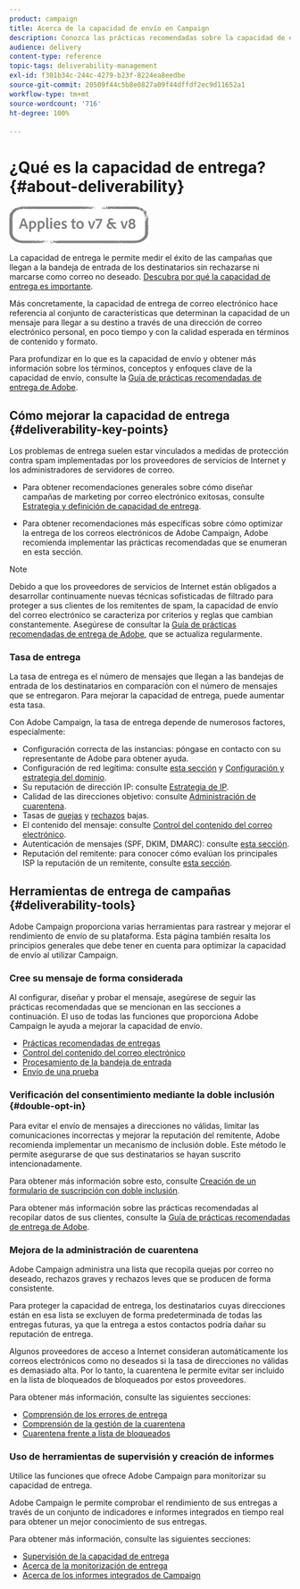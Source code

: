 ```yaml
---
product: campaign
title: Acerca de la capacidad de envío en Campaign
description: Conozca las prácticas recomendadas sobre la capacidad de entrega
audience: delivery
content-type: reference
topic-tags: deliverability-management
exl-id: f301b34c-244c-4279-b23f-8224ea8eedbe
source-git-commit: 20509f44c5b8e0827a09f44dffdf2ec9d11652a1
workflow-type: tm+mt
source-wordcount: '716'
ht-degree: 100%

---
```


# ¿Qué es la capacidad de entrega?{#about-deliverability}

![](../../assets/common.svg)

La capacidad de entrega le permite medir el éxito de las campañas que llegan a la bandeja de entrada de los destinatarios sin rechazarse ni marcarse como correo no deseado. [Descubra por qué la capacidad de entrega es importante](https://experienceleague.adobe.com/docs/deliverability-learn/deliverability-best-practice-guide/deliverability-strategy-and-definition.html?lang=es#why-deliverability-matters).

Más concretamente, la capacidad de entrega de correo electrónico hace referencia al conjunto de características que determinan la capacidad de un mensaje para llegar a su destino a través de una dirección de correo electrónico personal, en poco tiempo y con la calidad esperada en términos de contenido y formato.

Para profundizar en lo que es la capacidad de envío y obtener más información sobre los términos, conceptos y enfoques clave de la capacidad de envío, consulte la [Guía de prácticas recomendadas de entrega de Adobe](https://experienceleague.adobe.com/docs/deliverability-learn/deliverability-best-practice-guide/introduction.html?lang=es).

## Cómo mejorar la capacidad de entrega {#deliverability-key-points}

Los problemas de entrega suelen estar vinculados a medidas de protección contra spam implementadas por los proveedores de servicios de Internet y los administradores de servidores de correo.

* Para obtener recomendaciones generales sobre cómo diseñar campañas de marketing por correo electrónico exitosas, consulte [Estrategia y definición de capacidad de entrega](https://experienceleague.adobe.com/docs/deliverability-learn/deliverability-best-practice-guide/deliverability-strategy-and-definition.html?lang=es).

* Para obtener recomendaciones más específicas sobre cómo optimizar la entrega de los correos electrónicos de Adobe Campaign, Adobe recomienda implementar las prácticas recomendadas que se enumeran en esta sección.

>[!NOTE]
>
>Debido a que los proveedores de servicios de Internet están obligados a desarrollar continuamente nuevas técnicas sofisticadas de filtrado para proteger a sus clientes de los remitentes de spam, la capacidad de envío del correo electrónico se caracteriza por criterios y reglas que cambian constantemente. Asegúrese de consultar la [Guía de prácticas recomendadas de entrega de Adobe](https://experienceleague.adobe.com/docs/deliverability-learn/deliverability-best-practice-guide/introduction.html), que se actualiza regularmente.

### Tasa de entrega

La tasa de entrega es el número de mensajes que llegan a las bandejas de entrada de los destinatarios en comparación con el número de mensajes que se entregaron. Para mejorar la capacidad de entrega, puede aumentar esta tasa.

Con Adobe Campaign, la tasa de entrega depende de numerosos factores, especialmente:

* Configuración correcta de las instancias: póngase en contacto con su representante de Adobe para obtener ayuda.
* Configuración de red legítima: consulte [esta sección](optimize-delivery.md#network-config) y [Configuración y estrategia del dominio](https://experienceleague.adobe.com/docs/deliverability-learn/deliverability-best-practice-guide/transition-process/infrastructure.html?lang=es#domain-setup-and-strategy).
* Su reputación de dirección IP: consulte [Estrategia de IP](https://experienceleague.adobe.com/docs/deliverability-learn/deliverability-best-practice-guide/transition-process/infrastructure.html?lang=es#ip-strategy).
* Calidad de las direcciones objetivo: consulte [Administración de cuarentena](optimize-delivery.md#quarantine-management).
* Tasas de [quejas](https://experienceleague.adobe.com/docs/deliverability-learn/deliverability-best-practice-guide/metrics-for-deliverability/complaints.html?lang=es) y [rechazos](https://experienceleague.adobe.com/docs/deliverability-learn/deliverability-best-practice-guide/metrics-for-deliverability/bounces.html?lang=es#hard-bounces) bajas.
* El contenido del mensaje: consulte [Control del contenido del correo electrónico](control-message-content.md).
* Autenticación de mensajes (SPF, DKIM, DMARC): consulte [esta sección](https://experienceleague.adobe.com/docs/deliverability-learn/deliverability-best-practice-guide/transition-process/infrastructure.html?lang=es#authentication).
* Reputación del remitente: para conocer cómo evalúan los principales ISP la reputación de un remitente, consulte [esta sección](https://experienceleague.adobe.com/docs/deliverability-learn/deliverability-best-practice-guide/internet-service-provider-specifics/overview.html?lang=es).

## Herramientas de entrega de campañas {#deliverability-tools}

<!--Adobe Campaign provides a number of tools designed to ensure optimal deliverability.-->
Adobe Campaign proporciona varias herramientas para rastrear y mejorar el rendimiento de envío de su plataforma. Esta página también resalta los principios generales que debe tener en cuenta para optimizar la capacidad de envío al utilizar Campaign.

### Cree su mensaje de forma considerada

Al configurar, diseñar y probar el mensaje, asegúrese de seguir las prácticas recomendadas que se mencionan en las secciones a continuación. El uso de todas las funciones que proporciona Adobe Campaign le ayuda a mejorar la capacidad de envío.

* [Prácticas recomendadas de entregas](delivery-best-practices.md)
* [Control del contenido del correo electrónico](control-message-content.md)
* [Procesamiento de la bandeja de entrada](inbox-rendering.md)
* [Envío de una prueba](steps-validating-the-delivery.md#sending-a-proof)

### Verificación del consentimiento mediante la doble inclusión {#double-opt-in}

Para evitar el envío de mensajes a direcciones no válidas, limitar las comunicaciones incorrectas y mejorar la reputación del remitente, Adobe recomienda implementar un mecanismo de inclusión doble. Este método le permite asegurarse de que sus destinatarios se hayan suscrito intencionadamente.

Para obtener más información sobre esto, consulte [Creación de un formulario de suscripción con doble inclusión](../../web/using/use-cases--web-forms.md#create-a-subscription--form-with-double-opt-in).

Para obtener más información sobre las prácticas recomendadas al recopilar datos de sus clientes, consulte la [Guía de prácticas recomendadas de entrega de Adobe](https://experienceleague.adobe.com/docs/deliverability-learn/deliverability-best-practice-guide/first-impressions/address-collection-and-list-growth.html?lang=es#data-quality-and-hygiene).

### Mejora de la administración de cuarentena

Adobe Campaign administra una lista que recopila quejas por correo no deseado, rechazos graves y rechazos leves que se producen de forma consistente.

Para proteger la capacidad de entrega, los destinatarios cuyas direcciones están en esa lista se excluyen de forma predeterminada de todas las entregas futuras, ya que la entrega a estos contactos podría dañar su reputación de entrega.

Algunos proveedores de acceso a Internet consideran automáticamente los correos electrónicos como no deseados si la tasa de direcciones no válidas es demasiado alta. Por lo tanto, la cuarentena le permite evitar ser incluido en la lista de bloqueados de bloqueados por estos proveedores.

Para obtener más información, consulte las siguientes secciones:

* [Comprensión de los errores de entrega](understanding-delivery-failures.md)
* [Comprensión de la gestión de la cuarentena](understanding-quarantine-management.md)
* [Cuarentena frente a lista de bloqueados](understanding-quarantine-management.md#quarantine-vs-denylist)

### Uso de herramientas de supervisión y creación de informes

Utilice las funciones que ofrece Adobe Campaign para monitorizar su capacidad de entrega.

Adobe Campaign le permite comprobar el rendimiento de sus entregas a través de un conjunto de indicadores e informes integrados en tiempo real para obtener un mejor conocimiento de sus entregas.

Para obtener más información, consulte las siguientes secciones:

* [Supervisión de la capacidad de entrega](monitoring-deliverability.md)
* [Acerca de la monitorización de entrega](about-delivery-monitoring.md)
* [Acerca de los informes integrados de Campaign](../../reporting/using/about-campaign-built-in-reports.md)

<!--TO REMOVE
## Background {#background}

Email deliverability presents a major challenge to marketers - whether they're sending a few thousand messages or several billion. One in five messages never reach the inbox, or their intended recipient.

Once relegated as a "technical issue" for the IT department, email deliverability continues to move higher on the marketing agenda. That's because savvy marketers recognize that although many of its elements are technical in nature, deliverability is ultimately a business issue with significant revenue implications.

Consider the email marketing funnel. Deliverability determines the number of messages received, which in turn impacts each subsequent stage of the funnel. Fewer emails received results in fewer opens, fewer clicks, and fewer conversions. **For companies with a large database, the difference between average and great deliverability could literally mean hundreds of thousands to millions of dollars in revenues.**

![](assets/deliverability_overview_1.png)

By settling for average (80%) deliverability, marketers are leaving significant conversions - and dollars - on the table.

What exactly is email deliverability? And how can marketers improve deliverability rates to widen the mouth of the funnel and squeeze more results from their email campaigns?

Email deliverability refers to the set of characteristics that determine a message's ability to reach its destination, via a personal e-mail address, within a short time, and with the expected quality in terms of content and format. These characteristics fall into four main categories: data quality, message and content, sending infrastructure, and reputation. Together, they form the foundation of a successful email deliverability program. This overview outlines the four fundamentals of email deliverability success and offers best practices for reaching the inbox and driving greater revenues from email marketing programs.

![](assets/deliverability_overview_2.png)-->
